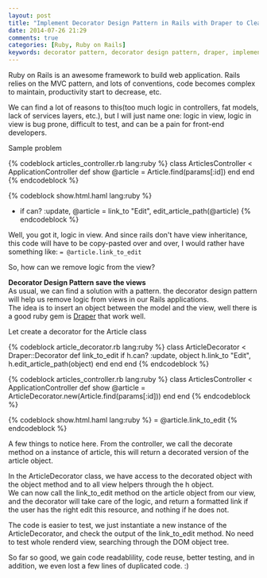 ```yaml
---
layout: post
title: "Implement Decorator Design Pattern in Rails with Draper to Cleanup Views"
date: 2014-07-26 21:29
comments: true
categories: [Ruby, Ruby on Rails]
keywords: decorator pattern, decorator design pattern, draper, implement decorator design pattern in rails with draper to cleanup views
---
```


<p>
  Ruby on Rails is an awesome framework to build web application. Rails relies on the MVC pattern, and lots of conventions, code becomes complex to maintain, productivity start to decrease, etc.
</p>

<p>
  We can find a lot of reasons to this(too much logic in controllers, fat models, lack of services layers, etc.), but I will just name one: logic in view, logic in view is bug prone, difficult to test, and can be a pain for front-end developers.
</p>

<p>
  Sample problem
</p>

{% codeblock articles_controller.rb lang:ruby %}
class ArticlesController < ApplicationController
  def show
    @article = Article.find(params[:id])
  end
end
{% endcodeblock %}

{% codeblock show.html.haml lang:ruby %}
- if can? :update, @article
  = link_to "Edit", edit_article_path(@article)
{% endcodeblock %}

<p>
  Well, you got it, logic in view. And since rails don't have view inheritance, this code will have to be copy-pasted over and over, I would rather have something like: <code>= @article.link_to_edit</code>
</p>

<p>
  So, how can we remove logic from the view?
</p>

<p>
  <strong>Decorator Design Pattern save the views</strong><br/>
  As usual, we can find a solution with a pattern. the decorator design pattern will help us remove logic from views in our Rails applications.<br/>
  The idea is to insert an object between the model and the view, well there is a good ruby gem is <a href="https://github.com/drapergem/draper" target="_blank">Draper</a> that work well.
</p>

<p>
  Let create a decorator for the Article class
</p>

{% codeblock article_decorator.rb lang:ruby %}
class ArticleDecorator < Draper::Decorator
  def link_to_edit
    if h.can? :update, object
      h.link_to "Edit", h.edit_article_path(object)
    end
  end
end
{% endcodeblock %}

{% codeblock articles_controller.rb lang:ruby %}
class ArticlesController < ApplicationController
  def show
    @article = ArticleDecorator.new(Article.find(params[:id]))
  end
end
{% endcodeblock %}

{% codeblock show.html.haml lang:ruby %}
= @article.link_to_edit
{% endcodeblock %}

<p>
  A few things to notice here. From the controller, we call the decorate method on a instance of article, this will return a decorated version of the article object.
</p>

<p>
  In the ArticleDecorator class, we have access to the decorated object with the object method and to all view helpers through the h object.<br/>
  We can now call the link_to_edit method on the article object from our view, and the decorator will take care of the logic, and return a formatted link if the user has the right edit this resource, and nothing if he does not.
</p>

<p>
  The code is easier to test, we just instantiate a new instance of the ArticleDecorator, and check the output of the link_to_edit method. No need to test whole renderd view, searching through the DOM object tree.
</p>

<p>
  So far so good, we gain code readablility, code reuse, better testing, and in addition, we even lost a few lines of duplicated code. :)
</p>